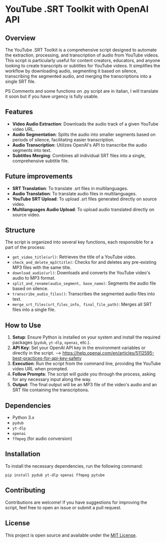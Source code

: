 # YouTube .SRT Toolkit with OpenAI API

## Overview
The YouTube .SRT Toolkit is a comprehensive script designed to automate the extraction, processing, and transcription of audio from YouTube videos. This script is particularly useful for content creators, educators, and anyone looking to create transcripts or subtitles for YouTube videos. It simplifies the workflow by downloading audio, segmenting it based on silence, transcribing the segmented audio, and merging the transcriptions into a single SRT file.

PS Comments and some functions on .py script are in italian, I will translate it soon but if you have urgency is fully usable.

## Features
- **Video Audio Extraction**: Downloads the audio track of a given YouTube video URL.
- **Audio Segmentation**: Splits the audio into smaller segments based on periods of silence, facilitating easier transcription.
- **Audio Transcription**: Utilizes OpenAI's API to transcribe the audio segments into text.
- **Subtitles Merging**: Combines all individual SRT files into a single, comprehensive subtitle file.

## Future improvements
- **SRT Translation**: To translate .srt files in multilanguages.
- **Audio Translation**: To translate audio files in multilanguages.
- **YouTube SRT Upload**: To upload .srt files generated directly on source video.
- **Multilanguages Audio Upload**: To upload audio translated directly on source video.

## Structure
The script is organized into several key functions, each responsible for a part of the process:
- `get_video_title(url)`: Retrieves the title of a YouTube video.
- `check_and_delete_mp3(title)`: Checks for and deletes any pre-existing MP3 files with the same title.
- `download_audio(url)`: Downloads and converts the YouTube video's audio to MP3 format.
- `split_and_rename(audio_segment, base_name)`: Segments the audio file based on silence.
- `transcribe_audio_files()`: Transcribes the segmented audio files into text.
- `merge_srt_files(srt_files_info, final_file_path)`: Merges all SRT files into a single file.

## How to Use
1. **Setup**: Ensure Python is installed on your system and install the required packages (`pydub`, `yt-dlp`, `openai`, etc.).
2. **API Key**: Set your OpenAI API key in the environment variables or directly in the script. --> https://help.openai.com/en/articles/5112595-best-practices-for-api-key-safety
3. **Execution**: Run the script from the command line, providing the YouTube video URL when prompted.
4. **Follow Prompts**: The script will guide you through the process, asking for any necessary input along the way.
5. **Output**: The final output will be an MP3 file of the video's audio and an SRT file containing the transcriptions.

## Dependencies
- Python 3.x
- `pydub`
- `yt-dlp`
- `openai`
- `ffmpeg` (for audio conversion)

## Installation
To install the necessary dependencies, run the following command:
```
pip install pydub yt-dlp openai ffmpeg pytube
```
## Contributing
Contributions are welcome! If you have suggestions for improving the script, feel free to open an issue or submit a pull request.

## License
This project is open source and available under the [MIT License](LICENSE).

